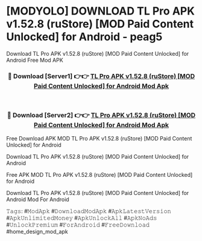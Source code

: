 # [MODYOLO] DOWNLOAD TL Pro APK v1.52.8 (ruStore) [MOD Paid Content Unlocked] for Android - peag5
Download TL Pro APK v1.52.8 (ruStore) [MOD Paid Content Unlocked] for Android Free Mod APK

<div align="center">
<h3>🔴 Download [Server1] 👉👉 <a href="https://apk-comot.site?title=TL_Pro_APK_v1.52.8_(ruStore)_[MOD_Paid_Content_Unlocked]_for_Android">TL Pro APK v1.52.8 (ruStore) [MOD Paid Content Unlocked] for Android Mod Apk</a></h3><br>

<h3>🔴 Download [Server2] 👉👉 <a href="https://apk-comot.site?title=TL_Pro_APK_v1.52.8_(ruStore)_[MOD_Paid_Content_Unlocked]_for_Android">TL Pro APK v1.52.8 (ruStore) [MOD Paid Content Unlocked] for Android Mod Apk</a></h3>
</div>


Free Download APK MOD TL Pro APK v1.52.8 (ruStore) [MOD Paid Content Unlocked] for Android

Download TL Pro APK v1.52.8 (ruStore) [MOD Paid Content Unlocked] for Android 

Free APK MOD TL Pro APK v1.52.8 (ruStore) [MOD Paid Content Unlocked] for Android 

Download TL Pro APK v1.52.8 (ruStore) [MOD Paid Content Unlocked] for Android Mod For Android

𝚃𝚊𝚐𝚜: #𝙼𝚘𝚍𝙰𝚙𝚔 #𝙳𝚘𝚠𝚗𝚕𝚘𝚊𝚍𝙼𝚘𝚍𝙰𝚙𝚔 #𝙰𝚙𝚔𝙻𝚊𝚝𝚎𝚜𝚝𝚅𝚎𝚛𝚜𝚒𝚘𝚗 #𝙰𝚙𝚔𝚄𝚗𝚕𝚒𝚖𝚒𝚝𝚎𝚍𝙼𝚘𝚗𝚎𝚢 #𝙰𝚙𝚔𝚄𝚗𝚕𝚘𝚌𝚔𝙰𝚕𝚕 #𝙰𝚙𝚔𝙽𝚘𝙰𝚍𝚜 #𝚄𝚗𝚕𝚘𝚌𝚔𝙿𝚛𝚎𝚖𝚒𝚞𝚖 #𝙵𝚘𝚛𝙰𝚗𝚍𝚛𝚘𝚒𝚍 #𝙵𝚛𝚎𝚎𝙳𝚘𝚠𝚗𝚕𝚘𝚊𝚍 #home_design_mod_apk